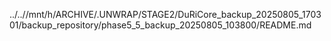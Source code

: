 ../..//mnt/h/ARCHIVE/.UNWRAP/STAGE2/DuRiCore_backup_20250805_170301/backup_repository/phase5_5_backup_20250805_103800/README.md